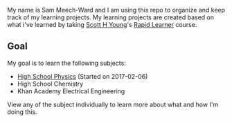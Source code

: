 My name is Sam Meech-Ward and I am using this repo to organize and keep track of my learning projects. My learning projects are created based on what i've learned by taking [Scott H Young](https://www.scotthyoung.com/blog/)'s [Rapid Learner](https://www.scotthyoung.com/courses/rapid-learner-course/) course.

## Goal

My goal is to learn the following subjects:

- [High School Physics](https://github.com/meech-ward/Learning-Projects/wiki/High-School-Physics) (Started on 2017-02-06)
- High School Chemistry
- Khan Academy Electrical Engineering

View any of the subject individually to learn more about what and how I'm doing this.

